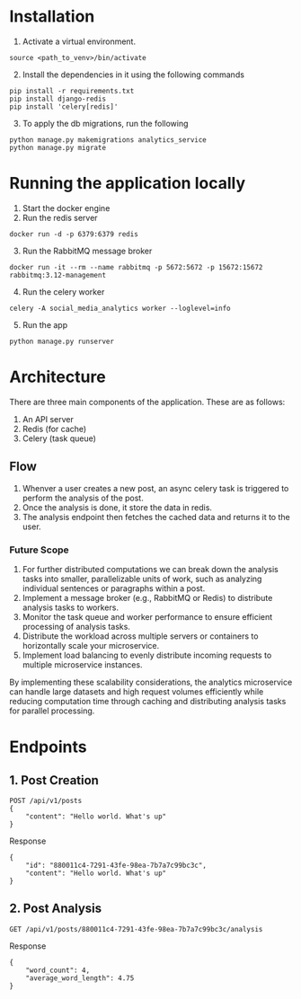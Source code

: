 # Installation

1. Activate a virtual environment.
```
source <path_to_venv>/bin/activate
```
2. Install the dependencies in it using the following commands
```
pip install -r requirements.txt
pip install django-redis
pip install 'celery[redis]'
```
3. To apply the db migrations, run the following
```
python manage.py makemigrations analytics_service
python manage.py migrate
```

# Running the application locally
1. Start the docker engine
2. Run the redis server
```
docker run -d -p 6379:6379 redis
```
3. Run the RabbitMQ message broker
```
docker run -it --rm --name rabbitmq -p 5672:5672 -p 15672:15672 rabbitmq:3.12-management
```
4. Run the celery worker
```
celery -A social_media_analytics worker --loglevel=info
```
5. Run the app
```
python manage.py runserver
```

# Architecture
There are three main components of the application. These are as follows:
1. An API server
2. Redis (for cache)
3. Celery (task queue)

## Flow
1. Whenver a user creates a new post, an async celery task is triggered to perform the analysis of the post.
2. Once the analysis is done, it store the data in redis.
3. The analysis endpoint then fetches the cached data and returns it to the user.

### Future Scope
1. For further distributed computations we can break down the analysis tasks into smaller, parallelizable units of work, such as analyzing individual sentences or paragraphs within a post.
2. Implement a message broker (e.g., RabbitMQ or Redis) to distribute analysis tasks to workers.
3. Monitor the task queue and worker performance to ensure efficient processing of analysis tasks.
4. Distribute the workload across multiple servers or containers to horizontally scale your microservice.
5. Implement load balancing to evenly distribute incoming requests to multiple microservice instances.

By implementing these scalability considerations, the analytics microservice can handle large datasets and high request volumes efficiently while reducing computation time through caching and distributing analysis tasks for parallel processing.


# Endpoints
##  1. Post Creation
```
POST /api/v1/posts
{
    "content": "Hello world. What's up"
}
```

Response
```
{
    "id": "880011c4-7291-43fe-98ea-7b7a7c99bc3c",
    "content": "Hello world. What's up"
}
```

## 2. Post Analysis
```
GET /api/v1/posts/880011c4-7291-43fe-98ea-7b7a7c99bc3c/analysis
```

Response
```
{
    "word_count": 4,
    "average_word_length": 4.75
}
```